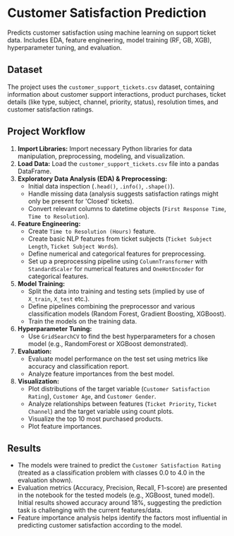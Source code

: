 # Customer Satisfaction Prediction

Predicts customer satisfaction using machine learning on support ticket data. Includes EDA, feature engineering, model training (RF, GB, XGB), hyperparameter tuning, and evaluation.

## Dataset

The project uses the `customer_support_tickets.csv` dataset, containing information about customer support interactions, product purchases, ticket details (like type, subject, channel, priority, status), resolution times, and customer satisfaction ratings.

## Project Workflow

1.  **Import Libraries:** Import necessary Python libraries for data manipulation, preprocessing, modeling, and visualization.
2.  **Load Data:** Load the `customer_support_tickets.csv` file into a pandas DataFrame.
3.  **Exploratory Data Analysis (EDA) & Preprocessing:**
    * Initial data inspection (`.head()`, `.info()`, `.shape()`).
    * Handle missing data (analysis suggests satisfaction ratings might only be present for 'Closed' tickets).
    * Convert relevant columns to datetime objects (`First Response Time`, `Time to Resolution`).
4.  **Feature Engineering:**
    * Create `Time to Resolution (Hours)` feature.
    * Create basic NLP features from ticket subjects (`Ticket Subject Length`, `Ticket Subject Words`).
    * Define numerical and categorical features for preprocessing.
    * Set up a preprocessing pipeline using `ColumnTransformer` with `StandardScaler` for numerical features and `OneHotEncoder` for categorical features.
5.  **Model Training:**
    * Split the data into training and testing sets (implied by use of `X_train`, `X_test` etc.).
    * Define pipelines combining the preprocessor and various classification models (Random Forest, Gradient Boosting, XGBoost).
    * Train the models on the training data.
6.  **Hyperparameter Tuning:**
    * Use `GridSearchCV` to find the best hyperparameters for a chosen model (e.g., RandomForest or XGBoost demonstrated).
7.  **Evaluation:**
    * Evaluate model performance on the test set using metrics like accuracy and classification report.
    * Analyze feature importances from the best model.
8.  **Visualization:**
    * Plot distributions of the target variable (`Customer Satisfaction Rating`), `Customer Age`, and `Customer Gender`.
    * Analyze relationships between features (`Ticket Priority`, `Ticket Channel`) and the target variable using count plots.
    * Visualize the top 10 most purchased products.
    * Plot feature importances.

## Results

* The models were trained to predict the `Customer Satisfaction Rating` (treated as a classification problem with classes 0.0 to 4.0 in the evaluation shown).
* Evaluation metrics (Accuracy, Precision, Recall, F1-score) are presented in the notebook for the tested models (e.g., XGBoost, tuned model). Initial results showed accuracy around 18%, suggesting the prediction task is challenging with the current features/data.
* Feature importance analysis helps identify the factors most influential in predicting customer satisfaction according to the model.

